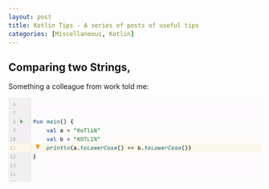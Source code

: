 ```yaml
---
layout: post
title: Kotlin Tips - A series of posts of useful tips
categories: [Miscellaneous, Kotlin]
---
```


## Comparing two Strings, 

Something a colleague from work told me: 

![Tip](/images/gifs/comparing_two_strings.gif)
